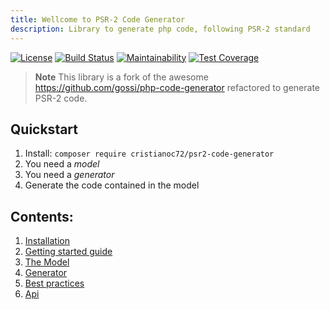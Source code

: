 ```yaml
---
title: Wellcome to PSR-2 Code Generator
description: Library to generate php code, following PSR-2 standard
---
```


[![License](https://img.shields.io/badge/License-Apache%202.0-blue.svg)](https://opensource.org/licenses/Apache-2.0)
[![Build Status](https://travis-ci.org/cristianoc72/psr2-code-generator.svg?branch=master)](https://travis-ci.org/cristianoc72/psr2-code-generator)
[![Maintainability](https://api.codeclimate.com/v1/badges/aa8d57cef69166ace691/maintainability)](https://codeclimate.com/github/cristianoc72/psr2-code-generator/maintainability)
[![Test Coverage](https://api.codeclimate.com/v1/badges/aa8d57cef69166ace691/test_coverage)](https://codeclimate.com/github/cristianoc72/psr2-code-generator/test_coverage)

>**Note** This library is a fork of the awesome https://github.com/gossi/php-code-generator refactored to generate PSR-2 code. 

## Quickstart

1.  Install: `composer require cristianoc72/psr2-code-generator`
2.  You need a *model*
3.  You need a *generator*
4.  Generate the code contained in the model

## Contents:

1. [Installation](installation.html)
2. [Getting started guide](getting-started.html)
3. [The Model](model.html)
3. [Generator](generator.html)
4. [Best practices](best-practices.html)
5. [Api](api.html)
